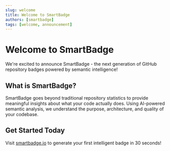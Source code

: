 ```yaml
---
slug: welcome
title: Welcome to SmartBadge
authors: [smartbadge]
tags: [welcome, announcement]
---
```


# Welcome to SmartBadge

We're excited to announce SmartBadge - the next generation of GitHub repository badges powered by semantic intelligence!

<!-- truncate -->

## What is SmartBadge?

SmartBadge goes beyond traditional repository statistics to provide meaningful insights about what your code actually does. Using AI-powered semantic analysis, we understand the purpose, architecture, and quality of your codebase.

## Get Started Today

Visit [smartbadge.io](https://smartbadge.io) to generate your first intelligent badge in 30 seconds!